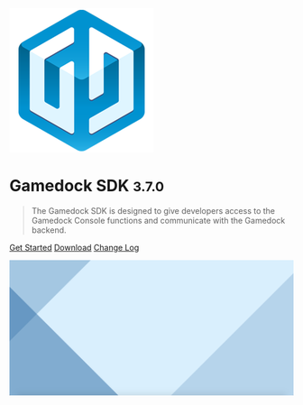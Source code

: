 <!-- _coverpage.md -->

![logo](_images/GamedockLogoMedium.png)

# Gamedock SDK <small>3.7.0</small>

> The Gamedock SDK is designed to give developers access to the Gamedock Console functions and communicate with the Gamedock backend.

[Get Started](#/#gettingStarted)
[Download](https://github.com/azerion/gamedock-sdk/releases)
[Change Log](#change-log)

![background](_images/coverpageBackground.png)